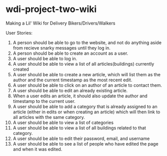 # wdi-project-two-wiki


Making a Lil' Wiki for Delivery Bikers/Drivers/Walkers

User Stories:

1. A person should be able to go to the website, and not do anything aside from recieve snarky messages until they log in.
2. A person should be able to create an account as a user.
3. A user should be able to log in.
4. A user should be able to view a list of all articles(buildings) currently created
5. A user should be able to create a new article, which will list them as the author and the current timestamp as the most recent edit.
6. A user should be able to click on an author of an article to contact them.
7. A user should be able to edit an already existing article.
8. When a user edits an article, it should also update the author and timestamp to the current user. 
9. A user should be able to add a category that is already assigned to an article (either in edits or when creating an article) which will then link to all articles with the same category.
10. A user should be able to view a list of categories
11. A user should be able to view a list of all buildings related to that category.
12. A user should be able to edit their password, email, and username
13. A user should be able to see a list of people who have edited the page and when it was edited.